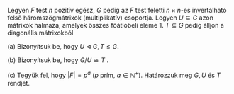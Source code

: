 Legyen $F$ test $n$ pozitív egész, $G$ pedig az $F$ test feletti $n × n$-es invertálható felső háromszögmátrixok (multiplikatív) csoportja. Legyen $U ⊆ G$ azon mátrixok halmaza, amelyek összes főátlóbeli eleme $1$. $T ⊆ G$ pedig álljon a diagonális mátrixokból

(a) Bizonyítsuk be, hogy $U \triangleleft G, T ≤ G$. 

(b) Bizonyítsuk be, hogy $G/U \cong T$ . 

(c) Tegyük fel, hogy $|F | = p^a$ ($p$ prím, $a ∈ \mathbb{N}^+$). Határozzuk meg $G, U$ és $T$ rendjét.
